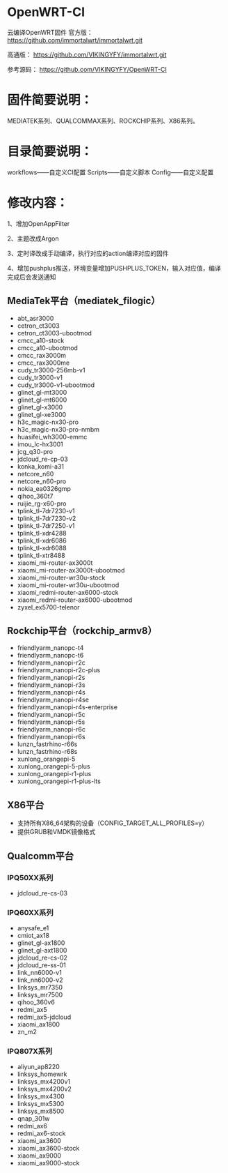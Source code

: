 # OpenWRT-CI
云编译OpenWRT固件
官方版：
https://github.com/immortalwrt/immortalwrt.git

高通版：
https://github.com/VIKINGYFY/immortalwrt.git

参考源码：
https://github.com/VIKINGYFY/OpenWRT-CI

# 固件简要说明：
MEDIATEK系列、QUALCOMMAX系列、ROCKCHIP系列、X86系列。

# 目录简要说明：
workflows——自定义CI配置
Scripts——自定义脚本
Config——自定义配置

# 修改内容：

1、增加OpenAppFilter

2、主题改成Argon

3、定时译改成手动编译，执行对应的action编译对应的固件

4、增加pushplus推送，环境变量增加PUSHPLUS_TOKEN，输入对应值，编译完成后会发送通知

## MediaTek平台（mediatek_filogic）
- abt_asr3000
- cetron_ct3003
- cetron_ct3003-ubootmod
- cmcc_a10-stock
- cmcc_a10-ubootmod
- cmcc_rax3000m
- cmcc_rax3000me
- cudy_tr3000-256mb-v1
- cudy_tr3000-v1
- cudy_tr3000-v1-ubootmod
- glinet_gl-mt3000
- glinet_gl-mt6000
- glinet_gl-x3000
- glinet_gl-xe3000
- h3c_magic-nx30-pro
- h3c_magic-nx30-pro-nmbm
- huasifei_wh3000-emmc
- imou_lc-hx3001
- jcg_q30-pro
- jdcloud_re-cp-03
- konka_komi-a31
- netcore_n60
- netcore_n60-pro
- nokia_ea0326gmp
- qihoo_360t7
- ruijie_rg-x60-pro
- tplink_tl-7dr7230-v1
- tplink_tl-7dr7230-v2
- tplink_tl-7dr7250-v1
- tplink_tl-xdr4288
- tplink_tl-xdr6086
- tplink_tl-xdr6088
- tplink_tl-xtr8488
- xiaomi_mi-router-ax3000t
- xiaomi_mi-router-ax3000t-ubootmod
- xiaomi_mi-router-wr30u-stock
- xiaomi_mi-router-wr30u-ubootmod
- xiaomi_redmi-router-ax6000-stock
- xiaomi_redmi-router-ax6000-ubootmod
- zyxel_ex5700-telenor
## Rockchip平台（rockchip_armv8）
- friendlyarm_nanopc-t4
- friendlyarm_nanopc-t6
- friendlyarm_nanopi-r2c
- friendlyarm_nanopi-r2c-plus
- friendlyarm_nanopi-r2s
- friendlyarm_nanopi-r3s
- friendlyarm_nanopi-r4s
- friendlyarm_nanopi-r4se
- friendlyarm_nanopi-r4s-enterprise
- friendlyarm_nanopi-r5c
- friendlyarm_nanopi-r5s
- friendlyarm_nanopi-r6c
- friendlyarm_nanopi-r6s
- lunzn_fastrhino-r66s
- lunzn_fastrhino-r68s
- xunlong_orangepi-5
- xunlong_orangepi-5-plus
- xunlong_orangepi-r1-plus
- xunlong_orangepi-r1-plus-lts
## X86平台
- 支持所有X86_64架构的设备（CONFIG_TARGET_ALL_PROFILES=y）
- 提供GRUB和VMDK镜像格式
## Qualcomm平台
### IPQ50XX系列
- jdcloud_re-cs-03
### IPQ60XX系列
- anysafe_e1
- cmiot_ax18
- glinet_gl-ax1800
- glinet_gl-axt1800
- jdcloud_re-cs-02
- jdcloud_re-ss-01
- link_nn6000-v1
- link_nn6000-v2
- linksys_mr7350
- linksys_mr7500
- qihoo_360v6
- redmi_ax5
- redmi_ax5-jdcloud
- xiaomi_ax1800
- zn_m2
### IPQ807X系列
- aliyun_ap8220
- linksys_homewrk
- linksys_mx4200v1
- linksys_mx4200v2
- linksys_mx4300
- linksys_mx5300
- linksys_mx8500
- qnap_301w
- redmi_ax6
- redmi_ax6-stock
- xiaomi_ax3600
- xiaomi_ax3600-stock
- xiaomi_ax9000
- xiaomi_ax9000-stock
